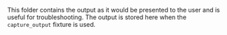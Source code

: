 This folder contains the output as it would be presented to the user
and is useful for troubleshooting.
The output is stored here when the `capture_output` fixture is used.
